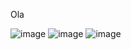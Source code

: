 Ola


![image](https://github.com/Rob3rt2/Rob3rt2/assets/127865166/2f53c566-3602-4bc2-98b8-d79cfbd814e2) 
![image](https://github.com/Rob3rt2/Rob3rt2/assets/127865166/b620d7d5-c972-49d4-9665-530c81d97224)
![image](https://github.com/Rob3rt2/Rob3rt2/assets/127865166/9588baf8-e6c8-4a8e-ab69-a09e9a71e265)


